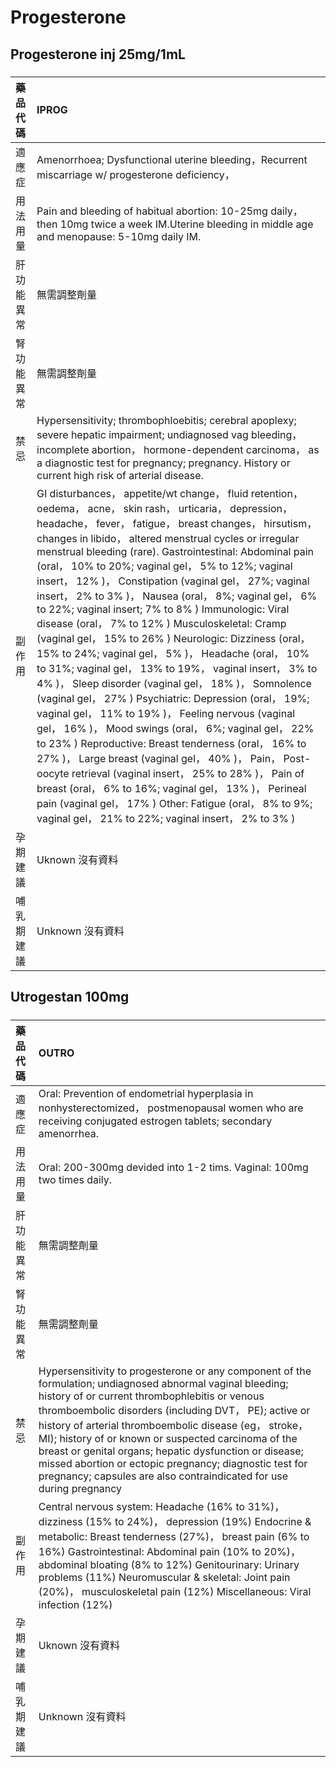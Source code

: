 # Progesterone

## Progesterone inj 25mg/1mL

##### 

| 藥品代碼   | IPROG                                                                                                                                                                                                                                                                                                                                                                                                                                                                                                                                                                                                                                                                                                                                                                                                                                                                                                                                                                                                                                                                                                                                                                                                                                                                                                                                         |
|:-----------|:----------------------------------------------------------------------------------------------------------------------------------------------------------------------------------------------------------------------------------------------------------------------------------------------------------------------------------------------------------------------------------------------------------------------------------------------------------------------------------------------------------------------------------------------------------------------------------------------------------------------------------------------------------------------------------------------------------------------------------------------------------------------------------------------------------------------------------------------------------------------------------------------------------------------------------------------------------------------------------------------------------------------------------------------------------------------------------------------------------------------------------------------------------------------------------------------------------------------------------------------------------------------------------------------------------------------------------------------|
| 適應症     | Amenorrhoea; Dysfunctional uterine bleeding，Recurrent miscarriage w/ progesterone deficiency，                                                                                                                                                                                                                                                                                                                                                                                                                                                                                                                                                                                                                                                                                                                                                                                                                                                                                                                                                                                                                                                                                                                                                                                                                                               |
| 用法用量   | Pain and bleeding of habitual abortion: 10-25mg daily， then 10mg twice a week IM.Uterine bleeding in middle age and menopause: 5-10mg daily IM.                                                                                                                                                                                                                                                                                                                                                                                                                                                                                                                                                                                                                                                                                                                                                                                                                                                                                                                                                                                                                                                                                                                                                                                              |
| 肝功能異常 | 無需調整劑量                                                                                                                                                                                                                                                                                                                                                                                                                                                                                                                                                                                                                                                                                                                                                                                                                                                                                                                                                                                                                                                                                                                                                                                                                                                                                                                                  |
| 腎功能異常 | 無需調整劑量                                                                                                                                                                                                                                                                                                                                                                                                                                                                                                                                                                                                                                                                                                                                                                                                                                                                                                                                                                                                                                                                                                                                                                                                                                                                                                                                  |
| 禁忌       | Hypersensitivity; thrombophloebitis; cerebral apoplexy; severe hepatic impairment; undiagnosed vag bleeding， incomplete abortion， hormone-dependent carcinoma， as a diagnostic test for pregnancy; pregnancy. History or current high risk of arterial disease.                                                                                                                                                                                                                                                                                                                                                                                                                                                                                                                                                                                                                                                                                                                                                                                                                                                                                                                                                                                                                                                                            |
| 副作用     | GI disturbances， appetite/wt change， fluid retention， oedema， acne， skin rash， urticaria， depression， headache， fever， fatigue， breast changes， hirsutism， changes in libido， altered menstrual cycles or irregular menstrual bleeding (rare). Gastrointestinal: Abdominal pain (oral， 10% to 20%; vaginal gel， 5% to 12%; vaginal insert， 12% )， Constipation (vaginal gel， 27%; vaginal insert， 2% to 3% )， Nausea (oral， 8%; vaginal gel， 6% to 22%; vaginal insert; 7% to 8% ) Immunologic: Viral disease (oral， 7% to 12% ) Musculoskeletal: Cramp (vaginal gel， 15% to 26% ) Neurologic: Dizziness (oral， 15% to 24%; vaginal gel， 5% )， Headache (oral， 10% to 31%; vaginal gel， 13% to 19%， vaginal insert， 3% to 4% )， Sleep disorder (vaginal gel， 18% )， Somnolence (vaginal gel， 27% ) Psychiatric: Depression (oral， 19%; vaginal gel， 11% to 19% )， Feeling nervous (vaginal gel， 16% )， Mood swings (oral， 6%; vaginal gel， 22% to 23% ) Reproductive: Breast tenderness (oral， 16% to 27% )， Large breast (vaginal gel， 40% )， Pain， Post-oocyte retrieval (vaginal insert， 25% to 28% )， Pain of breast (oral， 6% to 16%; vaginal gel， 13% )， Perineal pain (vaginal gel， 17% ) Other: Fatigue (oral， 8% to 9%; vaginal gel， 21% to 22%; vaginal insert， 2% to 3% ) |
| 孕期建議   | Uknown 沒有資料                                                                                                                                                                                                                                                                                                                                                                                                                                                                                                                                                                                                                                                                                                                                                                                                                                                                                                                                                                                                                                                                                                                                                                                                                                                                                                                               |
| 哺乳期建議 | Unknown 沒有資料                                                                                                                                                                                                                                                                                                                                                                                                                                                                                                                                                                                                                                                                                                                                                                                                                                                                                                                                                                                                                                                                                                                                                                                                                                                                                                                              |

## Utrogestan 100mg

##### 

| 藥品代碼   | OUTRO                                                                                                                                                                                                                                                                                                                                                                                                                                                                                                                             |
|:-----------|:----------------------------------------------------------------------------------------------------------------------------------------------------------------------------------------------------------------------------------------------------------------------------------------------------------------------------------------------------------------------------------------------------------------------------------------------------------------------------------------------------------------------------------|
| 適應症     | Oral: Prevention of endometrial hyperplasia in nonhysterectomized， postmenopausal women who are receiving conjugated estrogen tablets; secondary amenorrhea.                                                                                                                                                                                                                                                                                                                                                                     |
| 用法用量   | Oral: 200-300mg devided into 1-2 tims. Vaginal: 100mg two times daily.                                                                                                                                                                                                                                                                                                                                                                                                                                                            |
| 肝功能異常 | 無需調整劑量                                                                                                                                                                                                                                                                                                                                                                                                                                                                                                                      |
| 腎功能異常 | 無需調整劑量                                                                                                                                                                                                                                                                                                                                                                                                                                                                                                                      |
| 禁忌       | Hypersensitivity to progesterone or any component of the formulation; undiagnosed abnormal vaginal bleeding; history of or current thrombophlebitis or venous thromboembolic disorders (including DVT， PE); active or history of arterial thromboembolic disease (eg， stroke， MI); history of or known or suspected carcinoma of the breast or genital organs; hepatic dysfunction or disease; missed abortion or ectopic pregnancy; diagnostic test for pregnancy; capsules are also contraindicated for use during pregnancy |
| 副作用     | Central nervous system: Headache (16% to 31%)， dizziness (15% to 24%)， depression (19%) Endocrine & metabolic: Breast tenderness (27%)， breast pain (6% to 16%) Gastrointestinal: Abdominal pain (10% to 20%)， abdominal bloating (8% to 12%) Genitourinary: Urinary problems (11%) Neuromuscular & skeletal: Joint pain (20%)， musculoskeletal pain (12%) Miscellaneous: Viral infection (12%)                                                                                                                              |
| 孕期建議   | Uknown 沒有資料                                                                                                                                                                                                                                                                                                                                                                                                                                                                                                                   |
| 哺乳期建議 | Unknown 沒有資料                                                                                                                                                                                                                                                                                                                                                                                                                                                                                                                  |


